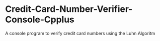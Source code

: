 # Credit-Card-Number-Verifier-Console-Cpplus
A console program to verify credit card numbers using the Luhn Algoritm
